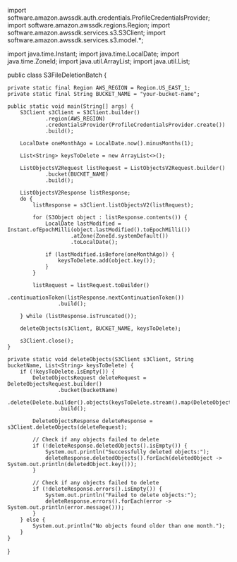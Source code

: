 import software.amazon.awssdk.auth.credentials.ProfileCredentialsProvider;
import software.amazon.awssdk.regions.Region;
import software.amazon.awssdk.services.s3.S3Client;
import software.amazon.awssdk.services.s3.model.*;

import java.time.Instant;
import java.time.LocalDate;
import java.time.ZoneId;
import java.util.ArrayList;
import java.util.List;

public class S3FileDeletionBatch {

    private static final Region AWS_REGION = Region.US_EAST_1;
    private static final String BUCKET_NAME = "your-bucket-name";

    public static void main(String[] args) {
        S3Client s3Client = S3Client.builder()
                .region(AWS_REGION)
                .credentialsProvider(ProfileCredentialsProvider.create())
                .build();

        LocalDate oneMonthAgo = LocalDate.now().minusMonths(1);

        List<String> keysToDelete = new ArrayList<>();

        ListObjectsV2Request listRequest = ListObjectsV2Request.builder()
                .bucket(BUCKET_NAME)
                .build();

        ListObjectsV2Response listResponse;
        do {
            listResponse = s3Client.listObjectsV2(listRequest);

            for (S3Object object : listResponse.contents()) {
                LocalDate lastModified = Instant.ofEpochMilli(object.lastModified().toEpochMilli())
                        .atZone(ZoneId.systemDefault())
                        .toLocalDate();

                if (lastModified.isBefore(oneMonthAgo)) {
                    keysToDelete.add(object.key());
                }
            }

            listRequest = listRequest.toBuilder()
                    .continuationToken(listResponse.nextContinuationToken())
                    .build();

        } while (listResponse.isTruncated());

        deleteObjects(s3Client, BUCKET_NAME, keysToDelete);

        s3Client.close();
    }

    private static void deleteObjects(S3Client s3Client, String bucketName, List<String> keysToDelete) {
        if (!keysToDelete.isEmpty()) {
            DeleteObjectsRequest deleteRequest = DeleteObjectsRequest.builder()
                    .bucket(bucketName)
                    .delete(Delete.builder().objects(keysToDelete.stream().map(DeleteObject.builder()::key).build()).build())
                    .build();

            DeleteObjectsResponse deleteResponse = s3Client.deleteObjects(deleteRequest);

            // Check if any objects failed to delete
            if (!deleteResponse.deletedObjects().isEmpty()) {
                System.out.println("Successfully deleted objects:");
                deleteResponse.deletedObjects().forEach(deletedObject -> System.out.println(deletedObject.key()));
            }

            // Check if any objects failed to delete
            if (!deleteResponse.errors().isEmpty()) {
                System.out.println("Failed to delete objects:");
                deleteResponse.errors().forEach(error -> System.out.println(error.message()));
            }
        } else {
            System.out.println("No objects found older than one month.");
        }
    }
}
